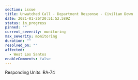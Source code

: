 ```yaml
---
section: issue
title: Unwatched Call - Department Response - Civilian Down
date: 2021-01-26T20:51:52.589Z
status: in_progress
pinned: ""
current_severity: monitoring
max_severity: monitoring
duration: ""
resolved_on: ""
affected:
  - West Los Santos
enableComments: false
---
```

Responding Units: RA-74